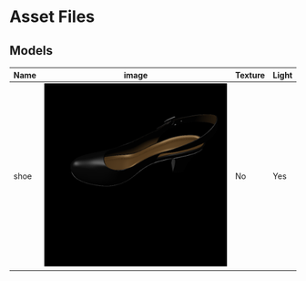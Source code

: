 # Asset Files

## Models

| Name | image                        | Texture | Light |
| ---- | ---------------------------- | ------- | ----- |
| shoe | ![](../images/shoe_text.png) | No      | Yes   |
